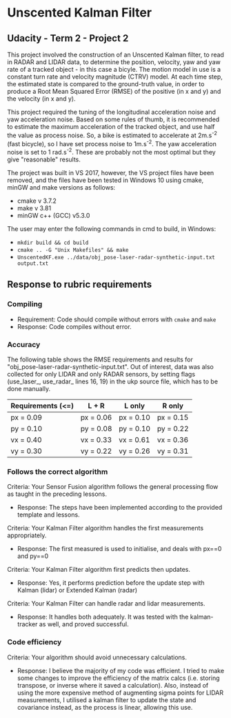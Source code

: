 # Unscented Kalman Filter
## Udacity - Term 2 - Project 2

This project involved the construction of an Unscented Kalman filter, to read in RADAR and LIDAR data, to determine the position, velocity, yaw and yaw rate of a tracked object - in this case a bicyle. The motion model in use is a constant turn rate and velocity magnitude (CTRV) model. At each time step, the estimated state is compared to the ground-truth value, in order to produce a Root Mean Squared Error (RMSE) of the positive (in x and y) and the velocity (in x and y).

This project required the tuning of the longitudinal acceleration noise and yaw acceleration noise. Based on some rules of thumb, it is recommended to estimate the maximum acceleration of the tracked object, and use half the value as process noise. So, a bike is estimated to accelerate at 2m.s<sup>-2</sup> (fast bicycle), so I have set process noise to 1m.s<sup>-2</sup>. The yaw acceleration noise is set to 1 rad.s<sup>-2</sup>. These are probably not the most optimal but they give "reasonable" results.

The project was built in VS 2017, however, the VS project files have been removed, and the files have been tested in Windows 10 using cmake, minGW and make versions as follows:
* cmake v 3.7.2
* make v 3.81
* minGW c++ (GCC) v5.3.0

The user may enter the following commands in cmd to build, in Windows:
* `mkdir build && cd build`
* `cmake .. -G "Unix Makefiles" && make`
* `UnscentedKF.exe ../data/obj_pose-laser-radar-synthetic-input.txt output.txt`

## Response to rubric requirements
### Compiling
* Requirement: Code should compile without errors with `cmake` and `make`
* Response: Code compiles without error.

### Accuracy
The following table shows the RMSE requirements and results for "obj_pose-laser-radar-synthetic-input.txt". Out of interest, data was also collected for only LIDAR and only RADAR sensors, by setting flags (use_laser_, use_radar_ lines 16, 19) in the ukp source file, which has to be done manually. 

| Requirements (<=) | L + R |  L only | R only |
| ------------- | ------------- | ------------- | ------------- |
| px = 0.09 | px = 0.06 | px = 0.10 | px = 0.15 |
| py = 0.10 | py = 0.08 | py = 0.10 | py = 0.22 |
| vx = 0.40 | vx = 0.33 | vx = 0.61 | vx = 0.36 |
| vy = 0.30 | vy = 0.22 | vy = 0.26 | vy = 0.31 |

### Follows the correct algorithm
Criteria: Your Sensor Fusion algorithm follows the general processing flow as taught in the preceding lessons.
* Response: The steps have been implemented according to the provided template and lessons.

Criteria: Your Kalman Filter algorithm handles the first measurements appropriately.
* Response: The first measured is used to initialise, and deals with px==0 and py==0

Criteria: Your Kalman Filter algorithm first predicts then updates.
* Response: Yes, it performs prediction before the update step with Kalman (lidar) or Extended Kalman (radar)

Criteria: Your Kalman Filter can handle radar and lidar measurements.
* Response: It handles both adequately. It was tested with the kalman-tracker as well, and proved successful.

### Code efficiency
Criteria: Your algorithm should avoid unnecessary calculations.
* Response: I believe the majority of my code was efficient. I tried to make some changes to improve the efficiency of the matrix calcs (i.e. storing transpose, or inverse where it saved a calculation). Also, instead of using the more expensive method of augmenting sigma points for LIDAR measurements, I utilised a kalman filter to update the state and covariance instead, as the process is linear, allowing this use.

